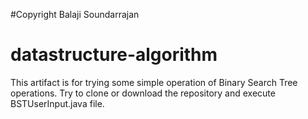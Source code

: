 #Copyright Balaji Soundarrajan
# datastructure-algorithm

This artifact is for trying some simple operation of Binary Search Tree operations. Try to clone or download the repository and execute BSTUserInput.java file.
